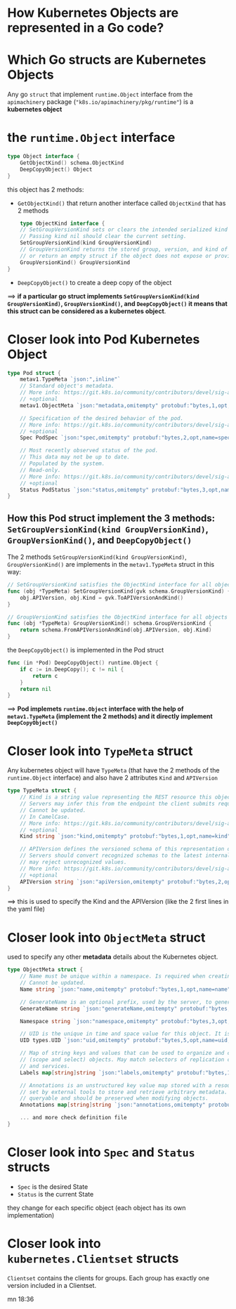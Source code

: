 # How Kubernetes Objects are represented in a Go code?

# Which Go structs are Kubernetes Objects

Any go `struct` that implement `runtime.Object` interface from the `apimachinery` package (`"k8s.io/apimachinery/pkg/runtime"`) is a **kubernetes object**

# the `runtime.Object` interface

```go
type Object interface {
	GetObjectKind() schema.ObjectKind
	DeepCopyObject() Object
}
```

this object has 2 methods:
- `GetObjectKind()` that return another interface called `ObjectKind` that has 2 methods
```go
    type ObjectKind interface {
	// SetGroupVersionKind sets or clears the intended serialized kind of an object. 
	// Passing kind nil should clear the current setting.
	SetGroupVersionKind(kind GroupVersionKind)
	// GroupVersionKind returns the stored group, version, and kind of an object, 
	// or return an empty struct if the object does not expose or provide these fields.
	GroupVersionKind() GroupVersionKind
}
```
- `DeepCopyObject()` to create a deep copy of the object

==> **if a particular go struct implements `SetGroupVersionKind(kind GroupVersionKind)`, `GroupVersionKind()`, and `DeepCopyObject()` it means that this struct can be considered as a kubernetes object**.

# Closer look into Pod Kubernetes Object

```go
type Pod struct {
	metav1.TypeMeta `json:",inline"`
	// Standard object's metadata.
	// More info: https://git.k8s.io/community/contributors/devel/sig-architecture/api-conventions.md#metadata
	// +optional
	metav1.ObjectMeta `json:"metadata,omitempty" protobuf:"bytes,1,opt,name=metadata"`

	// Specification of the desired behavior of the pod.
	// More info: https://git.k8s.io/community/contributors/devel/sig-architecture/api-conventions.md#spec-and-status
	// +optional
	Spec PodSpec `json:"spec,omitempty" protobuf:"bytes,2,opt,name=spec"`

	// Most recently observed status of the pod.
	// This data may not be up to date.
	// Populated by the system.
	// Read-only.
	// More info: https://git.k8s.io/community/contributors/devel/sig-architecture/api-conventions.md#spec-and-status
	// +optional
	Status PodStatus `json:"status,omitempty" protobuf:"bytes,3,opt,name=status"`
}
```

## How this Pod struct implement the 3 methods: `SetGroupVersionKind(kind GroupVersionKind)`, `GroupVersionKind()`, and `DeepCopyObject()`

The 2 methods `SetGroupVersionKind(kind GroupVersionKind)`, `GroupVersionKind()` are implements in the `metav1.TypeMeta` struct in this way:

```go
// SetGroupVersionKind satisfies the ObjectKind interface for all objects that embed TypeMeta
func (obj *TypeMeta) SetGroupVersionKind(gvk schema.GroupVersionKind) {
	obj.APIVersion, obj.Kind = gvk.ToAPIVersionAndKind()
}

// GroupVersionKind satisfies the ObjectKind interface for all objects that embed TypeMeta
func (obj *TypeMeta) GroupVersionKind() schema.GroupVersionKind {
	return schema.FromAPIVersionAndKind(obj.APIVersion, obj.Kind)
}
```

the `DeepCopyObject()` is implemented in the Pod struct
```go
func (in *Pod) DeepCopyObject() runtime.Object {
	if c := in.DeepCopy(); c != nil {
		return c
	}
	return nil
}
```

==> **Pod implemets `runtime.Object` interface with the help of `metav1.TypeMeta` (implement the 2 methods) and it directly implement `DeepCopyObject()`**

# Closer look into `TypeMeta` struct 


Any kubernetes object will have `TypeMeta` (that have the 2 methods of the `runtime.Object` interface) and also have 2 attributes `Kind` and `APIVersion`


```go
type TypeMeta struct {
	// Kind is a string value representing the REST resource this object represents.
	// Servers may infer this from the endpoint the client submits requests to.
	// Cannot be updated.
	// In CamelCase.
	// More info: https://git.k8s.io/community/contributors/devel/sig-architecture/api-conventions.md#types-kinds
	// +optional
	Kind string `json:"kind,omitempty" protobuf:"bytes,1,opt,name=kind"`

	// APIVersion defines the versioned schema of this representation of an object.
	// Servers should convert recognized schemas to the latest internal value, and
	// may reject unrecognized values.
	// More info: https://git.k8s.io/community/contributors/devel/sig-architecture/api-conventions.md#resources
	// +optional
	APIVersion string `json:"apiVersion,omitempty" protobuf:"bytes,2,opt,name=apiVersion"`
}
```
==> this is used to specify the Kind and the APIVersion (like the 2 first lines in the yaml file)

# Closer look into `ObjectMeta` struct 

used to specify any other **metadata** details about the Kubernetes object.

```go
type ObjectMeta struct {
	// Name must be unique within a namespace. Is required when creating resources, although some resources may allow a client to request the generation of an appropriate name automatically.
	// Cannot be updated.
	Name string `json:"name,omitempty" protobuf:"bytes,1,opt,name=name"`

	// GenerateName is an optional prefix, used by the server, to generate a unique  name ONLY IF the Name field has not been provided.
	GenerateName string `json:"generateName,omitempty" protobuf:"bytes,2,opt,name=generateName"`

	Namespace string `json:"namespace,omitempty" protobuf:"bytes,3,opt,name=namespace"`

	// UID is the unique in time and space value for this object. It is typically generated by the server on successful creation of a resource and is not allowed to change on PUT operations.
	UID types.UID `json:"uid,omitempty" protobuf:"bytes,5,opt,name=uid,casttype=k8s.io/kubernetes/pkg/types.UID"`

	// Map of string keys and values that can be used to organize and categorize
	// (scope and select) objects. May match selectors of replication controllers
	// and services.
	Labels map[string]string `json:"labels,omitempty" protobuf:"bytes,11,rep,name=labels"`

	// Annotations is an unstructured key value map stored with a resource that may be
	// set by external tools to store and retrieve arbitrary metadata. They are not
	// queryable and should be preserved when modifying objects.
	Annotations map[string]string `json:"annotations,omitempty" protobuf:"bytes,12,rep,name=annotations"`

	... and more check definition file
}
```

# Closer look into `Spec` and `Status` structs

- `Spec` is the desired State
- `Status` is the current State

they change for each specific object (each object has its own implementation)


# Closer look into `kubernetes.Clientset` structs

`Clientset` contains the clients for groups. Each group has exactly one  version included in a Clientset. 

mn 18:36